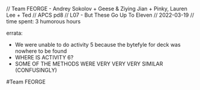 // Team FEORGE - Andrey Sokolov + Geese & Ziying Jian + Pinky, Lauren Lee + Ted
// APCS pd8
// L07 - But These Go Up To Eleven
// 2022-03-19
// time spent: 3 humorous hours

errata:
- We were unable to do activity 5 because the bytefyle for deck was nowhere to be found
- WHERE IS ACTIVITY 6?
- SOME OF THE METHODS WERE VERY VERY VERY SIMILAR (CONFUSINGLY)

#Team FEORGE
